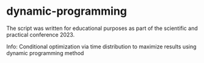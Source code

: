 # dynamic-programming

The script was written for educational purposes as part of the scientific and practical conference 2023.

Info:
Conditional optimization via time distribution to maximize results using dynamic programming method
